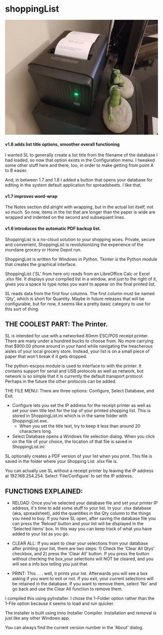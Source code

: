 # shoppingList
![The List and The Printer](./pics/sm_ShpLstPrinter.jpg)

#### v1.8 adds list title options, smoother overall functioning

I wanted SL to generally create a list title from the filename of the database I had loaded, so now that option exists in the Configuration menu.  I tweaked some other stuff here and there, too, in order to make getting from point A to B easier.

And, in between 1.7 and 1.8 I added a button that opens your database for editing in the system default application for spreadsheets.  I like that.

#### v1.7 improves word-wrap

The Notes section did alright with wrapping, but in the actual list itself, not so much.  So now, items in the list that are longer than the paper is wide are wrapped and indented on the second and subsequent lines.

#### v1.6 introduces the automatic PDF backup list.

ShoppingList is a no-cloud solution to your shopping woes. Private, secure and convenient, ShoppingList is revolutionizing the experience of the mundane grocery or Home Depot run.

ShoppingList is written for Windows in Python. Tkinter is the Python module that creates the graphical interface.

ShoppingList ('SL' from here on) reads from an LibreOffice Calc or Excel .xlsx file. It displays your compiled list in a window, and just to the right of it, gives you a space to type notes you want to appear on the final printed list.

SL reads data from the first four columns.  The first column must be named 'Qty', which is short for Quantity. Maybe in future releases that will be configurable, but for now, it seems like a pretty basic category to use for this sort of thing.


## THE COOLEST PART: The Printer.

SL is intended for use with a networked 80mm ESC/POS receipt printer. There are many under a hundred bucks to choose from. No more carrying that $900.00 phone around in your hand while navigating the treacherous aisles of your local grocery store.  Instead, your list is on a small piece of paper that won't break if it gets dropped.

The python-escpos module is used to interface to with the printer.  It contains support for serial and USB protocols as well as network, but network is so simple that it is currently the default transport protocol. Perhaps in the future the other protocols can be added.

THE FILE MENU: There are three options: Configure, Select Database, and Exit.  
 - Configure lets you set the IP address for the receipt printer as well as set your own title text for the top of your printed shopping list.  This is stored in ShoppingList.ini which is in the same folder with ShoppingList.exe.
    - When you set the title text, try to keep it less than around 20 characters long.
 - Select Database opens a Windows file selection dialog.  When you click on the file of your choice, the location of that file is saved in ShoppingList.ini.

SL optionally creates a PDF version of your list when you print. This file is saved in the folder where your Shopping List .xlsx file is. 

You can actually use SL without a receipt printer by leaving the IP address at 192.168.254.254.  Select 'File/Configure' to set the IP address.

## FUNCTIONS EXPLAINED:

 - RELOAD: Once you've selected your database file and set your printer IP address, it's time to add some stuff to your list.  In your .xlsx database (aka, spreadsheet), add the quantities in the Qty column to the things you need to buy.  If you have SL open, after saving the database file you can press the 'Reload' button and your list will be displayed in the 'Selected items' box. In this way you can keep track of what you have added to your list as you go.

 - CLEAR ALL: If you want to clear your selections from your database after printing your list, there are two steps:  1) Check the 'Clear All Qtys' checkbox, and 2) press the 'Clear All' button.  If you press the button without checking the box,your selections will NOT be cleared, and you will see a info box telling you just that.

 - PRINT: This . . . well, it prints your list.  Afterwards you will see a box asking if you want to exit or not.  If you exit, your current selections will be retained in the database.  If you want to remove them, select 'No' and go back and use the Clear All function to remove them.

I compiled this using pyInstaller.  I chose the 1-Folder option rather than the 1-File option because it seems to load and run quicker.  

The installer is built using Inno Installer Compiler.  Installation and removal is just like any other Windows app.  

You can always find the current version number in the 'About' dialog.

